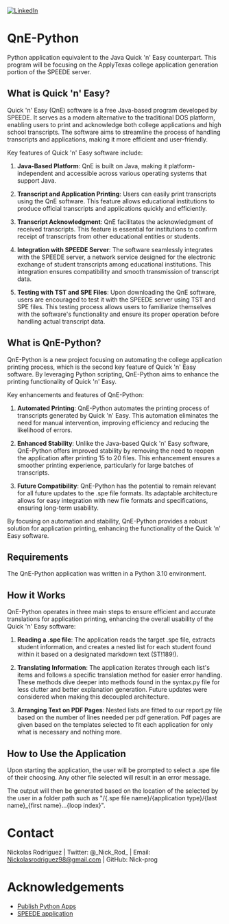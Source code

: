 [![LinkedIn][linkedin-shield]][linkedin-url]

# QnE-Python
 Python application equivalent to the Java Quick 'n' Easy counterpart. This program will be focusing on the ApplyTexas college application generation portion of the SPEEDE server.

## What is Quick 'n' Easy?

Quick 'n' Easy (QnE) software is a free Java-based program developed by SPEEDE. It serves as a modern alternative to the traditional DOS platform, enabling users to print and acknowledge both college applications and high school transcripts. The software aims to streamline the process of handling transcripts and applications, making it more efficient and user-friendly.

Key features of Quick 'n' Easy software include:

1. **Java-Based Platform**: QnE is built on Java, making it platform-independent and accessible across various operating systems that support Java.

2. **Transcript and Application Printing**: Users can easily print transcripts using the QnE software. This feature allows educational institutions to produce official transcripts and applications quickly and efficiently.

3. **Transcript Acknowledgment**: QnE facilitates the acknowledgment of received transcripts. This feature is essential for institutions to confirm receipt of transcripts from other educational entities or students.

4. **Integration with SPEEDE Server**: The software seamlessly integrates with the SPEEDE server, a network service designed for the electronic exchange of student transcripts among educational institutions. This integration ensures compatibility and smooth transmission of transcript data.

5. **Testing with TST and SPE Files**: Upon downloading the QnE software, users are encouraged to test it with the SPEEDE server using TST and SPE files. This testing process allows users to familiarize themselves with the software's functionality and ensure its proper operation before handling actual transcript data.

## What is QnE-Python?

QnE-Python is a new project focusing on automating the college application printing process, which is the second key feature of Quick 'n' Easy software. By leveraging Python scripting, QnE-Python aims to enhance the printing functionality of Quick 'n' Easy.

Key enhancements and features of QnE-Python:

1. **Automated Printing**: QnE-Python automates the printing process of transcripts generated by Quick 'n' Easy. This automation eliminates the need for manual intervention, improving efficiency and reducing the likelihood of errors.

2. **Enhanced Stability**: Unlike the Java-based Quick 'n' Easy software, QnE-Python offers improved stability by removing the need to reopen the application after printing 15 to 20 files. This enhancement ensures a smoother printing experience, particularly for large batches of transcripts.

3. **Future Compatibility**: QnE-Python has the potential to remain relevant for all future updates to the .spe file formats. Its adaptable architecture allows for easy integration with new file formats and specifications, ensuring long-term usability.

By focusing on automation and stability, QnE-Python provides a robust solution for application printing, enhancing the functionality of the Quick 'n' Easy software.

## Requirements

The QnE-Python application was written in a Python 3.10 environment.

## How it Works

QnE-Python operates in three main steps to ensure efficient and accurate translations for application printing, enhancing the overall usability of the Quick 'n' Easy software:

1. **Reading a .spe file**: The application reads the target .spe file, extracts student information, and creates a nested list for each student found within it based on a designated markdown text (ST!189!).

2. **Translating Information**: The application iterates through each list's items and follows a specific translation method for easier error handling. These methods dive deeper into methods found in the syntax.py file for less clutter and better explanation generation. Future updates were considered when making this decoupled architecture.

3. **Arranging Text on PDF Pages**: Nested lists are fitted to our report.py file based on the number of lines needed per pdf generation. Pdf pages are given based on the templates selected to fit each application for only what is necessary and nothing more.

## How to Use the Application

Upon starting the application, the user will be prompted to select a .spe file of their choosing. Any other file selected will result in an error message.

The output will then be generated based on the location of the selected by the user in a folder path such as "/{.spe file name}/{application type}/{last name}_{first name}...{loop index}".

# Contact
Nickolas Rodriguez | Twitter: @\_Nick_Rod_ | Email: Nickolasrodriguez98@gmail.com | GitHub: Nick-prog

# Acknowledgements
* [Publish Python Apps](https://gist.github.com/ForgottenUmbrella/ce6ecd8983e76f6d8ef47e07240eb4ac)
* [SPEEDE application](https://www.speedeserver.org/using-speede/)

<!--MARKDOWN LINKS & IMAGES -->
 [linkedin-shield]: https://img.shields.io/badge/-LinkedIn-black.svg?style=for-the-badge&logo=linkedin&colorB=555
 [linkedin-url]: https://linkedin.com/in/nickolas-rodriguez-392498197/
 
